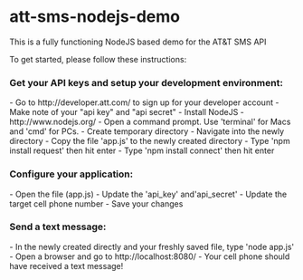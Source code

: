att-sms-nodejs-demo
===================

This is a fully functioning NodeJS based demo for the AT&amp;T SMS API

To get started, please follow these instructions:

<H3>Get your API keys and setup your development environment:</H3>
- Go to http://developer.att.com/ to sign up for your developer account
- Make note of your "api key" and "api secret"
- Install NodeJS - http://www.nodejs.org/
- Open a command prompt. Use 'terminal' for Macs and 'cmd' for PCs.
- Create temporary directory
- Navigate into the newly directory
- Copy the file 'app.js' to the newly created directory
- Type 'npm install request' then hit enter
- Type 'npm install connect' then hit enter

<H3>Configure your application:</H3>
- Open the file (app.js)
- Update the 'api_key' and'api_secret' 
- Update the target cell phone number 
- Save your changes

<H3>Send a text message:</H3>
- In the newly created directly and your freshly saved file, type 'node app.js'
- Open a browser and go to http://localhost:8080/ 
- Your cell phone should have received a text message!

